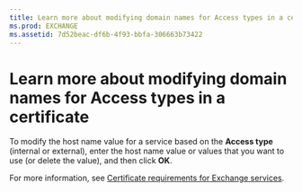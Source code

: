 ```yaml
---
title: Learn more about modifying domain names for Access types in a certificate
ms.prod: EXCHANGE
ms.assetid: 7d52beac-df6b-4f93-bbfa-306663b73422
---
```



# Learn more about modifying domain names for Access types in a certificate

To modify the host name value for a service based on the **Access type** (internal or external), enter the host name value or values that you want to use (or delete the value), and then click **OK**.
  
    
    

For more information, see  [Certificate requirements for Exchange services](digital-certificates-and-encryption-in-exchange-2016.md#CertRequirements).
